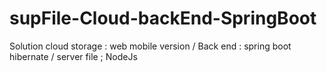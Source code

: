 # supFile-Cloud-backEnd-SpringBoot
Solution cloud storage : web mobile version / Back end :  spring boot hibernate  / server file ;  NodeJs 
